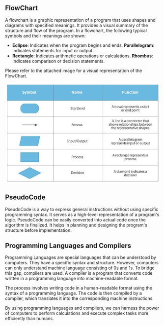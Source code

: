 ## FlowChart
A flowchart is a graphic representation of a program that uses shapes and diagrams with specified meanings. It provides a visual summary of the structure and flow of the program. In a flowchart, the following typical symbols and their meanings are shown:

- **Eclipse**: Indicates when the program begins and ends.
**Parallelogram**: Indicates statements for input or output.
- **Rectangle**: Indicates arithmetic operations or calculations.
**Rhombus**: Indicates comparison or decision statements.

Please refer to the attached image for a visual representation of the FlowChart.

![FlowChart Image](symbols_table.jpg)

## PseudoCode
PseudoCode is a way to express general instructions without using specific programming syntax. It serves as a high-level representation of a program's logic. PseudoCode can be easily converted into actual code once the algorithm is finalized. It helps in planning and designing the program's structure before implementation.

## Programming Languages and Compilers
Programming Languages are special languages that can be understood by computers. They have a specific syntax and structure. However, computers can only understand machine language consisting of 0s and 1s. To bridge this gap, compilers are used. A compiler is a program that converts code written in a programming language into machine-readable format.

The process involves writing code in a human-readable format using the syntax of a programming language. The code is then compiled by a compiler, which translates it into the corresponding machine instructions.

By using programming languages and compilers, we can harness the power of computers to perform calculations and execute complex tasks more efficiently than humans.